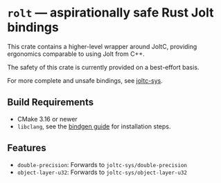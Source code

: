 # `rolt` — aspirationally safe Rust Jolt bindings
This crate contains a higher-level wrapper around JoltC, providing ergonomics comparable to using Jolt from C++.

The safety of this crate is currently provided on a best-effort basis.

For more complete and unsafe bindings, see [joltc-sys](https://crates.io/crates/joltc-sys).

## Build Requirements
- CMake 3.16 or newer
- `libclang`, see the [bindgen guide](https://rust-lang.github.io/rust-bindgen/requirements.html) for installation steps.

## Features
- `double-precision`: Forwards to `joltc-sys/double-precision`
- `object-layer-u32`: Forwards to `joltc-sys/object-layer-u32`